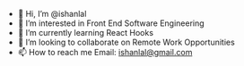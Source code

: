 - 👋 Hi, I’m @ishanlal
- 👀 I’m interested in Front End Software Engineering
- 🌱 I’m currently learning React Hooks
- 💞️ I’m looking to collaborate on Remote Work Opportunities
- 📫 How to reach me Email: ishanlal@gmail.com

<!---
ishanlal/ishanlal is a ✨ special ✨ repository because its `README.md` (this file) appears on your GitHub profile.
You can click the Preview link to take a look at your changes.
--->
